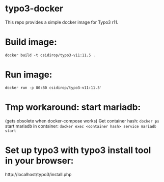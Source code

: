 # typo3-docker
This repo provides a simple docker image for Typo3 r11.

# Build image:
    docker build -t csidirop/typo3-v11:11.5 .

# Run image:
    docker run -p 80:80 csidirop/typo3-v11:11.5'

# Tmp workaround: start mariadb: 
(gets obsolete when docker-compose works)
Get container hash:  `docker ps`  
start mariadb in container:  `docker exec <container hash> service mariadb start`

# Set up typo3 with typo3 install tool in your browser:
http://localhost/typo3/install.php
